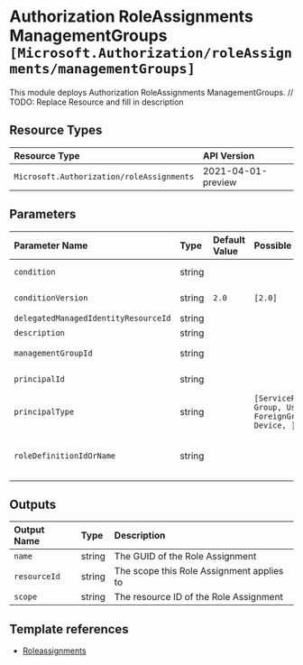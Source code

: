 # Authorization RoleAssignments ManagementGroups `[Microsoft.Authorization/roleAssignments/managementGroups]`

This module deploys Authorization RoleAssignments ManagementGroups.
// TODO: Replace Resource and fill in description

## Resource Types

| Resource Type | API Version |
| :-- | :-- |
| `Microsoft.Authorization/roleAssignments` | 2021-04-01-preview |

## Parameters

| Parameter Name | Type | Default Value | Possible Values | Description |
| :-- | :-- | :-- | :-- | :-- |
| `condition` | string |  |  | Optional. The conditions on the role assignment. This limits the resources it can be assigned to |
| `conditionVersion` | string | `2.0` | `[2.0]` | Optional. Version of the condition. Currently accepted value is "2.0" |
| `delegatedManagedIdentityResourceId` | string |  |  | Optional. Id of the delegated managed identity resource |
| `description` | string |  |  | Optional. Description of role assignment |
| `managementGroupId` | string |  |  | Required. Group ID of the Management Group to assign the RBAC role to |
| `principalId` | string |  |  | Required. The Principal or Object ID of the Security Principal (User, Group, Service Principal, Managed Identity) |
| `principalType` | string |  | `[ServicePrincipal, Group, User, ForeignGroup, Device, ]` | Optional. The principal type of the assigned principal ID. |
| `roleDefinitionIdOrName` | string |  |  | Required. You can provide either the display name of the role definition, or its fully qualified ID in the following format: '/providers/Microsoft.Authorization/roleDefinitions/c2f4ef07-c644-48eb-af81-4b1b4947fb11' |

## Outputs

| Output Name | Type | Description |
| :-- | :-- | :-- |
| `name` | string | The GUID of the Role Assignment |
| `resourceId` | string | The scope this Role Assignment applies to |
| `scope` | string | The resource ID of the Role Assignment |

## Template references

- [Roleassignments](https://docs.microsoft.com/en-us/azure/templates/Microsoft.Authorization/roleAssignments)
